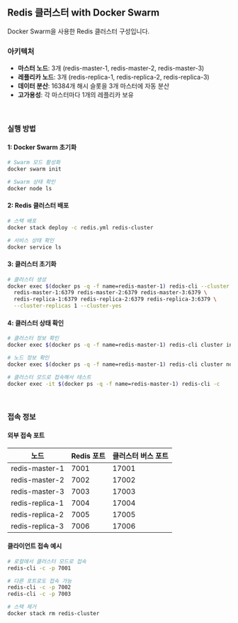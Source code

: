 ## Redis 클러스터 with Docker Swarm

Docker Swarm을 사용한 Redis 클러스터 구성입니다.

### 아키텍처

- **마스터 노드**: 3개 (redis-master-1, redis-master-2, redis-master-3)
- **레플리카 노드**: 3개 (redis-replica-1, redis-replica-2, redis-replica-3)
- **데이터 분산**: 16384개 해시 슬롯을 3개 마스터에 자동 분산
- **고가용성**: 각 마스터마다 1개의 레플리카 보유

<br>

### 실행 방법

#### 1: Docker Swarm 초기화

```bash
# Swarm 모드 활성화
docker swarm init

# Swarm 상태 확인
docker node ls
```

#### 2: Redis 클러스터 배포

```bash
# 스택 배포
docker stack deploy -c redis.yml redis-cluster

# 서비스 상태 확인
docker service ls
```

#### 3: 클러스터 초기화

```bash
# 클러스터 생성
docker exec $(docker ps -q -f name=redis-master-1) redis-cli --cluster create \
  redis-master-1:6379 redis-master-2:6379 redis-master-3:6379 \
  redis-replica-1:6379 redis-replica-2:6379 redis-replica-3:6379 \
  --cluster-replicas 1 --cluster-yes
```

#### 4: 클러스터 상태 확인

```bash
# 클러스터 정보 확인
docker exec $(docker ps -q -f name=redis-master-1) redis-cli cluster info

# 노드 정보 확인
docker exec $(docker ps -q -f name=redis-master-1) redis-cli cluster nodes

# 클러스터 모드로 접속해서 테스트
docker exec -it $(docker ps -q -f name=redis-master-1) redis-cli -c
```

<br>

### 접속 정보

#### 외부 접속 포트

| 노드 | Redis 포트 | 클러스터 버스 포트 |
|------|------------|-------------------|
| redis-master-1 | 7001 | 17001 |
| redis-master-2 | 7002 | 17002 |
| redis-master-3 | 7003 | 17003 |
| redis-replica-1 | 7004 | 17004 |
| redis-replica-2 | 7005 | 17005 |
| redis-replica-3 | 7006 | 17006 |

#### 클라이언트 접속 예시

```bash
# 로컬에서 클러스터 모드로 접속
redis-cli -c -p 7001

# 다른 포트로도 접속 가능
redis-cli -c -p 7002
redis-cli -c -p 7003
```

```bash
# 스택 제거
docker stack rm redis-cluster
```
